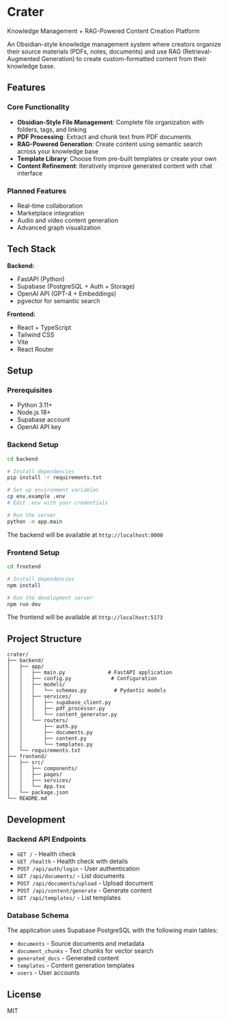 # Crater

Knowledge Management + RAG-Powered Content Creation Platform

An Obsidian-style knowledge management system where creators organize their source materials (PDFs, notes, documents) and use RAG (Retrieval-Augmented Generation) to create custom-formatted content from their knowledge base.

## Features

### Core Functionality
- **Obsidian-Style File Management**: Complete file organization with folders, tags, and linking
- **PDF Processing**: Extract and chunk text from PDF documents
- **RAG-Powered Generation**: Create content using semantic search across your knowledge base
- **Template Library**: Choose from pre-built templates or create your own
- **Content Refinement**: Iteratively improve generated content with chat interface

### Planned Features
- Real-time collaboration
- Marketplace integration
- Audio and video content generation
- Advanced graph visualization

## Tech Stack

**Backend:**
- FastAPI (Python)
- Supabase (PostgreSQL + Auth + Storage)
- OpenAI API (GPT-4 + Embeddings)
- pgvector for semantic search

**Frontend:**
- React + TypeScript
- Tailwind CSS
- Vite
- React Router

## Setup

### Prerequisites
- Python 3.11+
- Node.js 18+
- Supabase account
- OpenAI API key

### Backend Setup

```bash
cd backend

# Install dependencies
pip install -r requirements.txt

# Set up environment variables
cp env.example .env
# Edit .env with your credentials

# Run the server
python -m app.main
```

The backend will be available at `http://localhost:8000`

### Frontend Setup

```bash
cd frontend

# Install dependencies
npm install

# Run the development server
npm run dev
```

The frontend will be available at `http://localhost:5173`

## Project Structure

```
crater/
├── backend/
│   ├── app/
│   │   ├── main.py              # FastAPI application
│   │   ├── config.py             # Configuration
│   │   ├── models/
│   │   │   └── schemas.py         # Pydantic models
│   │   ├── services/
│   │   │   ├── supabase_client.py
│   │   │   ├── pdf_processor.py
│   │   │   └── content_generator.py
│   │   └── routers/
│   │       ├── auth.py
│   │       ├── documents.py
│   │       ├── content.py
│   │       └── templates.py
│   └── requirements.txt
├── frontend/
│   ├── src/
│   │   ├── components/
│   │   ├── pages/
│   │   ├── services/
│   │   └── App.tsx
│   └── package.json
└── README.md
```

## Development

### Backend API Endpoints

- `GET /` - Health check
- `GET /health` - Health check with details
- `POST /api/auth/login` - User authentication
- `GET /api/documents/` - List documents
- `POST /api/documents/upload` - Upload document
- `POST /api/content/generate` - Generate content
- `GET /api/templates/` - List templates

### Database Schema

The application uses Supabase PostgreSQL with the following main tables:
- `documents` - Source documents and metadata
- `document_chunks` - Text chunks for vector search
- `generated_docs` - Generated content
- `templates` - Content generation templates
- `users` - User accounts

## License

MIT